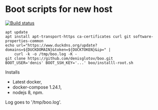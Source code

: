 Boot scripts for new host
=========================

[![Build status]](https://travis-ci.org/denisglotov/boo)

[Build status]: https://travis-ci.org/denisglotov/boo.svg?branch=master

``` shell
apt update
apt install apt-transport-https ca-certificates curl git software-properties-common
echo url="https://www.duckdns.org/update?domains=${DUCKDOMAIN}&token=${DUCKTOKEN}&ip=" |
    curl -k -o /tmp/boo.log -K -
git clone https://github.com/denisglotov/boo.git
BOOT_USER='denis' BOOT_SSH_KEY='...' boo/installl-root.sh
```

Installs
* Latest docker,
* docker-compose 1.24.1,
* nodejs 8, npm.

Log goes to '/tmp/boo.log'.
